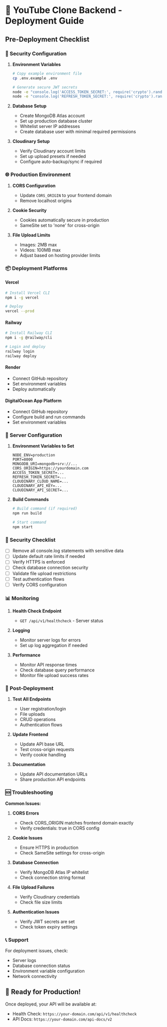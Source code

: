 # 🚀 YouTube Clone Backend - Deployment Guide

## Pre-Deployment Checklist

### 🔐 Security Configuration

1. **Environment Variables**

   ```bash
   # Copy example environment file
   cp .env.example .env

   # Generate secure JWT secrets
   node -e "console.log('ACCESS_TOKEN_SECRET:', require('crypto').randomBytes(64).toString('hex'))"
   node -e "console.log('REFRESH_TOKEN_SECRET:', require('crypto').randomBytes(64).toString('hex'))"
   ```

2. **Database Setup**

   - Create MongoDB Atlas account
   - Set up production database cluster
   - Whitelist server IP addresses
   - Create database user with minimal required permissions

3. **Cloudinary Setup**
   - Verify Cloudinary account limits
   - Set up upload presets if needed
   - Configure auto-backup/sync if required

### 🌐 Production Environment

1. **CORS Configuration**

   - Update `CORS_ORIGIN` to your frontend domain
   - Remove localhost origins

2. **Cookie Security**

   - Cookies automatically secure in production
   - SameSite set to 'none' for cross-origin

3. **File Upload Limits**
   - Images: 2MB max
   - Videos: 100MB max
   - Adjust based on hosting provider limits

### 📦 Deployment Platforms

#### Vercel

```bash
# Install Vercel CLI
npm i -g vercel

# Deploy
vercel --prod
```

#### Railway

```bash
# Install Railway CLI
npm i -g @railway/cli

# Login and deploy
railway login
railway deploy
```

#### Render

- Connect GitHub repository
- Set environment variables
- Deploy automatically

#### DigitalOcean App Platform

- Connect GitHub repository
- Configure build and run commands
- Set environment variables

### 🔧 Server Configuration

1. **Environment Variables to Set**

   ```
   NODE_ENV=production
   PORT=8000
   MONGODB_URI=mongodb+srv://...
   CORS_ORIGIN=https://yourdomain.com
   ACCESS_TOKEN_SECRET=...
   REFRESH_TOKEN_SECRET=...
   CLOUDINARY_CLOUD_NAME=...
   CLOUDINARY_API_KEY=...
   CLOUDINARY_API_SECRET=...
   ```

2. **Build Commands**

   ```bash
   # Build command (if required)
   npm run build

   # Start command
   npm start
   ```

### 🚨 Security Checklist

- [ ] Remove all console.log statements with sensitive data
- [ ] Update default rate limits if needed
- [ ] Verify HTTPS is enforced
- [ ] Check database connection security
- [ ] Validate file upload restrictions
- [ ] Test authentication flows
- [ ] Verify CORS configuration

### 📊 Monitoring

1. **Health Check Endpoint**

   - `GET /api/v1/healthcheck` - Server status

2. **Logging**

   - Monitor server logs for errors
   - Set up log aggregation if needed

3. **Performance**
   - Monitor API response times
   - Check database query performance
   - Monitor file upload success rates

### 🔄 Post-Deployment

1. **Test All Endpoints**

   - User registration/login
   - File uploads
   - CRUD operations
   - Authentication flows

2. **Update Frontend**

   - Update API base URL
   - Test cross-origin requests
   - Verify cookie handling

3. **Documentation**
   - Update API documentation URLs
   - Share production API endpoints

### 🆘 Troubleshooting

**Common Issues:**

1. **CORS Errors**

   - Check CORS_ORIGIN matches frontend domain exactly
   - Verify credentials: true in CORS config

2. **Cookie Issues**

   - Ensure HTTPS in production
   - Check SameSite settings for cross-origin

3. **Database Connection**

   - Verify MongoDB Atlas IP whitelist
   - Check connection string format

4. **File Upload Failures**

   - Verify Cloudinary credentials
   - Check file size limits

5. **Authentication Issues**
   - Verify JWT secrets are set
   - Check token expiry settings

### 📞 Support

For deployment issues, check:

- Server logs
- Database connection status
- Environment variable configuration
- Network connectivity

## 🎉 Ready for Production!

Once deployed, your API will be available at:

- Health Check: `https://your-domain.com/api/v1/healthcheck`
- API Docs: `https://your-domain.com/api-docs/v2`
